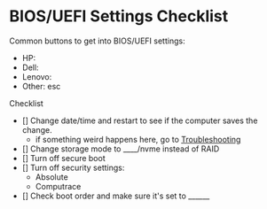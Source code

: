 # BIOS/UEFI Settings Checklist

Common buttons to get into BIOS/UEFI settings:
- HP:
- Dell:
- Lenovo:
- Other: esc

Checklist
- [] Change date/time and restart to see if the computer saves the change.
  - if something weird happens here, go to [Troubleshooting](troubleshooting.md)
- [] Change storage mode to ____/nvme instead of RAID
- [] Turn off secure boot
- [] Turn off security settings:
  - Absolute
  - Computrace
- [] Check boot order and make sure it's set to ______

